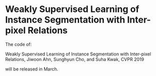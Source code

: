 # Weakly Supervised Learning of Instance Segmentation with Inter-pixel Relations

The code of:

Weakly Supervised Learning of Instance Segmentation with Inter-pixel Relations, Jiwoon Ahn, Sunghyun Cho, and Suha Kwak, CVPR 2019

will be released in March.
